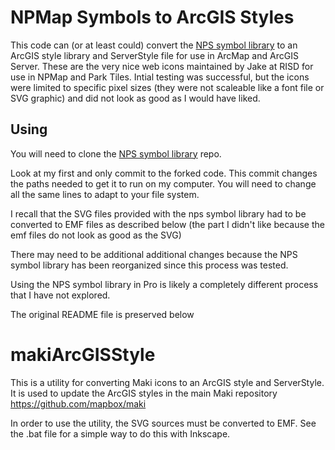 # NPMap Symbols to ArcGIS Styles

This code can (or at least could) convert the [NPS symbol library](https://github.com/nationalparkservice/symbol-library)
to an ArcGIS style library and ServerStyle file for use in ArcMap and ArcGIS Server.
These are the very nice web icons maintained by Jake at RISD for use in NPMap and Park Tiles.
Intial testing was successful, but the icons were limited to specific pixel sizes (they were not scaleable like a font file or SVG graphic)
and did not look as good as I would have liked.

## Using

You will need to clone the [NPS symbol library](https://github.com/nationalparkservice/symbol-library) repo.

Look at my first and only commit to the forked code. This commit changes the paths needed to get it to run on my computer.
You will need to change all the same lines to adapt to your file system.

I recall that the SVG files provided with the nps symbol library had to be converted to EMF files as described below (the part I didn't like
because the emf files do not look as good as the SVG)

There may need to be additional additional changes because the NPS symbol library has been reorganized since this process was tested.

Using the NPS symbol library in Pro is likely a completely different process that I have not explored.

The original README file is preserved below

# makiArcGISStyle	

This is a utility for converting Maki icons to an ArcGIS style and ServerStyle.  It is used to update the ArcGIS styles in the main Maki repository https://github.com/mapbox/maki

In order to use the utility, the SVG sources must be converted to EMF.  See the .bat file for a simple way to do this with Inkscape.
